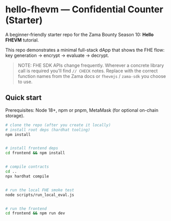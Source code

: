 # hello-fhevm — Confidential Counter (Starter)


A beginner-friendly starter repo for the Zama Bounty Season 10: **Hello FHEVM** tutorial.


This repo demonstrates a minimal full-stack dApp that shows the FHE flow: key generation → encrypt → evaluate → decrypt.


> NOTE: FHE SDK APIs change frequently. Wherever a concrete library call is required you'll find `// CHECK` notes. Replace with the correct function names from the Zama docs or `fhevmjs` / `zama-sdk` you choose to use.


## Quick start


Prerequisites: Node 18+, npm or pnpm, MetaMask (for optional on-chain storage).


```bash
# clone the repo (after you create it locally)
# install root deps (hardhat tooling)
npm install


# install frontend deps
cd frontend && npm install


# compile contracts
cd ..
npx hardhat compile


# run the local FHE smoke test
node scripts/run_local_eval.js


# run the frontend
cd frontend && npm run dev

